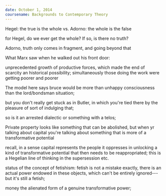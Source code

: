 ```yaml
---
date: October 1, 2014
coursename: Backgrounds to Contemporary Theory
---
```


Hegel: the true is the whole
vs.
Adorno: the whole is the false

for Hegel, do we ever get the whole? If so, is there no truth?

Adorno, truth only comes in fragment, and going beyond that 

What Marx saw when he walked out his front door:

unprecedented growth of productive forces, which made the end of scarcity an historical possibility; simultaneously those doing the work were getting poorer and poorer

The model here says bruce would be more than unhappy consciousness than the lord/bondsman situation; 

but you don't really get stuck as in Butler, in which you're tied there by the pleasure of sort of indulging that;

so is it an arrested dialectic or something with a telos;

Private property looks like something that can be abolished, but when yr talking about capital you're talking about something that is more of a transformative potential

recall, in a sense capital represents the people it oppresses in unlocking a kind of transformative potential that then needs to be reappropriated; this is a Hegelian line of thinking in the supersession etc.

status of the concept of fetishism: fetish is not a mistake exactly, there is an actual power endowed in these objects, which can't be entirely ignored---but it's still a fetish;

money the alienated form of a genuine transformative power;